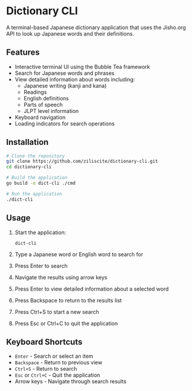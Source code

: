 # Dictionary CLI

A terminal-based Japanese dictionary application that uses the Jisho.org API to look up Japanese words and their definitions.

## Features

- Interactive terminal UI using the Bubble Tea framework
- Search for Japanese words and phrases
- View detailed information about words including:
  - Japanese writing (kanji and kana)
  - Readings
  - English definitions
  - Parts of speech
  - JLPT level information
- Keyboard navigation
- Loading indicators for search operations

## Installation

```bash
# Clone the repository
git clone https://github.com/ziliscite/dictionary-cli.git
cd dictionary-cli

# Build the application
go build -o dict-cli ./cmd

# Run the application
./dict-cli
```

## Usage

1. Start the application:
   ```
   dict-cli
   ```

2. Type a Japanese word or English word to search for
3. Press Enter to search
4. Navigate the results using arrow keys
5. Press Enter to view detailed information about a selected word
6. Press Backspace to return to the results list
7. Press Ctrl+S to start a new search
8. Press Esc or Ctrl+C to quit the application

## Keyboard Shortcuts

- `Enter` - Search or select an item
- `Backspace` - Return to previous view
- `Ctrl+S` - Return to search
- `Esc` or `Ctrl+C` - Quit the application
- Arrow keys - Navigate through search results
